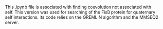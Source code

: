 This .ipynb file is associated with finding coevolution not associated with self. This version was used for searching of the FisB protein for quaternary self interactions. Its code relies on the GREMLIN algorithm and the MMSEQ2 server.
